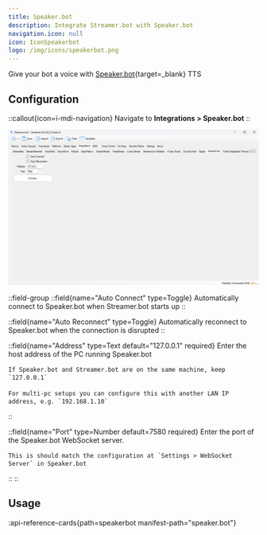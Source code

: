 ```yaml
---
title: Speaker.bot
description: Integrate Streamer.bot with Speaker.bot
navigation.icon: null
icon: IconSpeakerbot
logo: /img/icons/speakerbot.png
---
```


Give your bot a voice with [Speaker.bot](https://speaker.bot){target=_blank} TTS

## Configuration
::callout{icon=i-mdi-navigation}
Navigate to **Integrations > Speaker.bot**
::

![Speaker.bot Configuration](assets/speakerbot.png)

::field-group
  ::field{name="Auto Connect" type=Toggle}
    Automatically connect to Speaker.bot when Streamer.bot starts up
  ::

  ::field{name="Auto Reconnect" type=Toggle}
    Automatically reconnect to Speaker.bot when the connection is disrupted
  ::

  ::field{name="Address" type=Text default="127.0.0.1" required}
    Enter the host address of the PC running Speaker.bot

    If Speaker.bot and Streamer.bot are on the same machine, keep `127.0.0.1`

    For multi-pc setups you can configure this with another LAN IP address, e.g. `192.168.1.10`
  ::

  ::field{name="Port" type=Number default=7580 required}
    Enter the port of the Speaker.bot WebSocket server.

    This is should match the configuration at `Settings > WebSocket Server` in Speaker.bot
  ::
::

## Usage
:api-reference-cards{path=speakerbot manifest-path="speaker.bot"}
